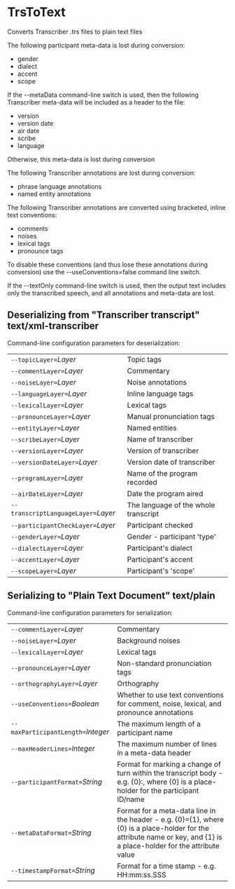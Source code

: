 # TrsToText

Converts Transcriber .trs files to plain text files

The following participant meta-data is lost during conversion:
- gender
- dialect
- accent
- scope
 

If the --metaData command-line switch is used, then the following Transcriber meta-data will be included as a header to the file:
- version
- version date
- air date
- scribe
- language

Otherwise, this meta-data is lost during conversion
 

The following Transcriber annotations are lost during conversion:
- phrase language annotations
- named entity annotations
 

The following Transcriber annotations are converted using bracketed, inline text conventions:
- comments
- noises
- lexical tags
- pronounce tags

To disable these conventions (and thus lose these annotations during conversion) use the --useConventions=false command line switch.
 

If the --textOnly command-line switch is used, then the output text includes only the transcribed speech, and all annotations and meta-data are lost.

## Deserializing from "Transcriber transcript" text/xml-transcriber

Command-line configuration parameters for deserialization:

|   |   |
|:--|:--|
| `--topicLayer=`*Layer* | Topic tags |
| `--commentLayer=`*Layer* | Commentary |
| `--noiseLayer=`*Layer* | Noise annotations |
| `--languageLayer=`*Layer* | Inline language tags |
| `--lexicalLayer=`*Layer* | Lexical tags |
| `--pronounceLayer=`*Layer* | Manual pronunciation tags |
| `--entityLayer=`*Layer* | Named entities |
| `--scribeLayer=`*Layer* | Name of transcriber |
| `--versionLayer=`*Layer* | Version of transcriber |
| `--versionDateLayer=`*Layer* | Version date of transcriber |
| `--programLayer=`*Layer* | Name of the program recorded |
| `--airDateLayer=`*Layer* | Date the program aired |
| `--transcriptLanguageLayer=`*Layer* | The language of the whole transcript |
| `--participantCheckLayer=`*Layer* | Participant checked |
| `--genderLayer=`*Layer* | Gender - participant 'type' |
| `--dialectLayer=`*Layer* | Participant's dialect |
| `--accentLayer=`*Layer* | Participant's accent |
| `--scopeLayer=`*Layer* | Participant's 'scope' |

## Serializing to "Plain Text Document" text/plain

Command-line configuration parameters for serialization:

|   |   |
|:--|:--|
| `--commentLayer=`*Layer* | Commentary |
| `--noiseLayer=`*Layer* | Background noises |
| `--lexicalLayer=`*Layer* | Lexical tags |
| `--pronounceLayer=`*Layer* | Non-standard pronunciation tags |
| `--orthographyLayer=`*Layer* | Orthography |
| `--useConventions=`*Boolean* | Whether to use text conventions for comment, noise, lexical, and pronounce annotations |
| `--maxParticipantLength=`*Integer* | The maximum length of a participant name |
| `--maxHeaderLines=`*Integer* | The maximum number of lines in a meta-data header |
| `--participantFormat=`*String* | Format for marking a change of turn within the transcript body - e.g. {0}:, where {0} is a place-holder for the participant ID/name |
| `--metaDataFormat=`*String* | Format for a meta-data line in the header - e.g. {0}={1}, where {0} is a place-holder for the attribute name or key, and {1} is a place-holder for the attribute value |
| `--timestampFormat=`*String* | Format for a time stamp - e.g. HH:mm:ss.SSS |
